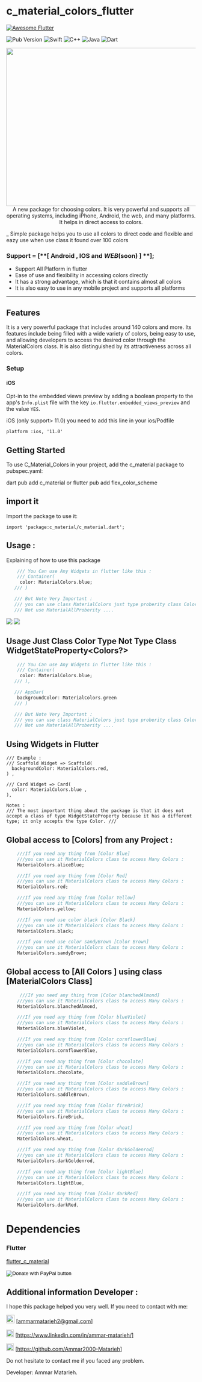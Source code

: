 # c_material_colors_flutter

<a href="https://github.com/Solido/awesome-flutter">
   <img alt="Awesome Flutter" src="https://img.shields.io/badge/Awesome-Flutter-blue.svg?longCache=true&style=flat-square" />
</a>

![Pub Version](https://img.shields.io/pub/v/c_material?color=1&label=c_material)
![Swift](https://img.shields.io/badge/Code-Swift-orange)
![C++](https://img.shields.io/badge/Code-C%2B%2B-yellowgreen)
![Java](https://img.shields.io/badge/Code-Java-red)
![Dart](https://img.shields.io/badge/Code-Dart-blue)

<p align="center">
    <a href="https://pub.dev/packages/c_material">
   <img src="https://i.pinimg.com/736x/e9/f0/82/e9f082e06742ee9047611bb3d8af4404.jpg" height="420" width="900">
    </a>
    <br>A new package for choosing colors. It is very powerful and supports all operating systems, including iPhone, Android, the web, and many platforms. It helps in direct access to colors.

\_ Simple package helps you to use all colors to direct code and flexible and eazy use when use class it found over 100 colors

### Support = [**[ Android , IOS and _WEB_(soon) ] **];

- Support All Platform in flutter
- Ease of use and flexibility in accessing colors directly
- It has a strong advantage, which is that it contains almost all colors
- It is also easy to use in any mobile project and supports all platforms

---

## Features

It is a very powerful package that includes around 140 colors and more. Its features include being filled with a wide variety of colors, being easy to use, and allowing developers to access the desired color through the MaterialColors class. It is also distinguished by its attractiveness across all colors.

### Setup

#### iOS

Opt-in to the embedded views preview by adding a boolean property to the app's `Info.plist` file
with the key `io.flutter.embedded_views_preview` and the value `YES`.

iOS (only support> 11.0) you need to add this line in your ios/Podfile

`platform :ios, '11.0'`

## Getting Started

To use C_Material_Colors in your project, add the c_material package to pubspec.yaml:

dart pub add c_material or flutter pub add flex_color_scheme

## import it

Import the package to use it:

```
import 'package:c_material/c_material.dart';
```

## Usage :

Explaining of how to use this package

```dart
    /// You Can use Any Widgets in flutter like this :
    /// Container(
     color: MaterialColors.blue;
   /// )

   /// But Note Very Important :
   /// you can use class MaterialColors just type proberity class Color
   /// Not use MaterialAllProberity ....
```

<img src="https://raw.githubusercontent.com/Ammar2000-Matarieh/colors_package/refs/heads/master/assets/Screenshot_1732096375.png">

<img src="https://raw.githubusercontent.com/Ammar2000-Matarieh/colors_package/refs/heads/master/assets/Screenshot_1732104480.png">

## Usage Just Class Color Type Not Type Class WidgetStateProperty<Colors?>

```dart
    /// You Can use Any Widgets in flutter like this :
    /// Container(
     color: MaterialColors.blue;
   /// ),

   /// AppBar(
    backgroundColor: MaterialColors.green
   /// )

   /// But Note Very Important :
   /// you can use class MaterialColors just type proberity class Color
   /// Not use MaterialAllProberity ....
```

## Using Widgets in Flutter

```
/// Example :
/// Scaffold Widget => Scaffold(
  backgroundColor: MaterialColors.red,
) ,

/// Card Widget => Card(
  color: MaterialColors.blue ,
),

Notes :
/// The most important thing about the package is that it does not accept a class of type WidgetStateProperty because it has a different type; it only accepts the type Color. ///

```

## Global access to [Colors] from any Project :

```dart
    ///If you need any thing from [Color Blue]
    ///you can use it MaterialColors class to access Many Colors :
    MaterialColors.aliceBlue;

    ///If you need any thing from [Color Red]
    ///you can use it MaterialColors class to access Many Colors :
    MaterialColors.red;

    ///If you need any thing from [Color Yellow]
    ///you can use it MaterialColors class to access Many Colors :
    MaterialColors.yellow;

    ///If you need use color black [Color Black]
    ///you can use it MaterialColors class to access Many Colors :
    MaterialColors.black;

    ///If you need use color sandyBrown [Color Brown]
    ///you can use it MaterialColors class to access Many Colors :
    MaterialColors.sandyBrown;
```

## Global access to [All Colors ] using class [MaterialColors Class]

```dart
     ///If you need any thing from [Color blanchedAlmond]
    ///you can use it MaterialColors class to access Many Colors :
    MaterialColors.blanchedAlmond,

    ///If you need any thing from [Color blueViolet]
    ///you can use it MaterialColors class to access Many Colors :
    MaterialColors.blueViolet,

    ///If you need any thing from [Color cornflowerBlue]
    ///you can use it MaterialColors class to access Many Colors :
    MaterialColors.cornflowerBlue,

    ///If you need any thing from [Color chocolate]
    ///you can use it MaterialColors class to access Many Colors :
    MaterialColors.chocolate,

    ///If you need any thing from [Color saddleBrown]
    ///you can use it MaterialColors class to access Many Colors :
    MaterialColors.saddleBrown,

    ///If you need any thing from [Color fireBrick]
    ///you can use it MaterialColors class to access Many Colors :
    MaterialColors.fireBrick,

    ///If you need any thing from [Color wheat]
    ///you can use it MaterialColors class to access Many Colors :
    MaterialColors.wheat,

    ///If you need any thing from [Color darkGoldenrod]
    ///you can use it MaterialColors class to access Many Colors :
    MaterialColors.darkGoldenrod,

    ///If you need any thing from [Color lightBlue]
    ///you can use it MaterialColors class to access Many Colors :
    MaterialColors.lightBlue,

    ///If you need any thing from [Color darkRed]
    ///you can use it MaterialColors class to access Many Colors :
    MaterialColors.darkRed,
```

# Dependencies

### Flutter

[flutter_c_material](https://pub.dev/packages/c_material)

<form action="https://www.paypal.com/cgi-bin/webscr" method="post" target="_top">
  <input type="hidden" name="cmd" value="_s-xclick" />
  <input type="hidden" name="hosted_button_id" value="YDEYAAGBXDDK6" />
  <input type="image" src="https://www.paypalobjects.com/en_US/i/btn/btn_donateCC_LG.gif" border="0" name="submit" title="PayPal - The safer, easier way to pay online!" alt="Donate with PayPal button" />
  <img alt="" border="0" src="https://www.paypal.com/en_MN/i/scr/pixel.gif" width="1" height="1" />
</form>

## Additional information Developer :

I hope this package helped you very well.
If you need to contact with me:

<img src="https://raw.githubusercontent.com/Ammar2000-Matarieh/colors_package/refs/heads/master/assets/Gmail.jpg" width="22"> [ammarmatarieh2@gmail.com]

<!-- [<img src="https://raw.githubusercontent.com/Ammar2000-Matarieh/colors_package/refs/heads/master/assets/Gmail.jpg" width="22">](Bahlaq57@gmail.com) -->

<img src="https://raw.githubusercontent.com/Ammar2000-Matarieh/colors_package/refs/heads/master/assets/LinkedIn.png" width="20"> [https://www.linkedin.com/in/ammar-matarieh/]

<!-- [<img src="https://raw.githubusercontent.com/Ammar2000-Matarieh/colors_package/refs/heads/master/assets/LinkedIn.png" width="20">](www.linkedin.com/in/mohammad-bahlaq-089882220) -->

<img src="https://raw.githubusercontent.com/Ammar2000-Matarieh/colors_package/refs/heads/master/assets/GitHub.png" width="20"> [https://github.com/Ammar2000-Matarieh]

<!-- [<img src="https://raw.githubusercontent.com/Ammar2000-Matarieh/colors_package/refs/heads/master/assets/GitHub.png" width="20">](https://github.com/MohammadBahlaq) -->

Do not hesitate to contact me if you faced any problem.

Developer: Ammar Matarieh.
